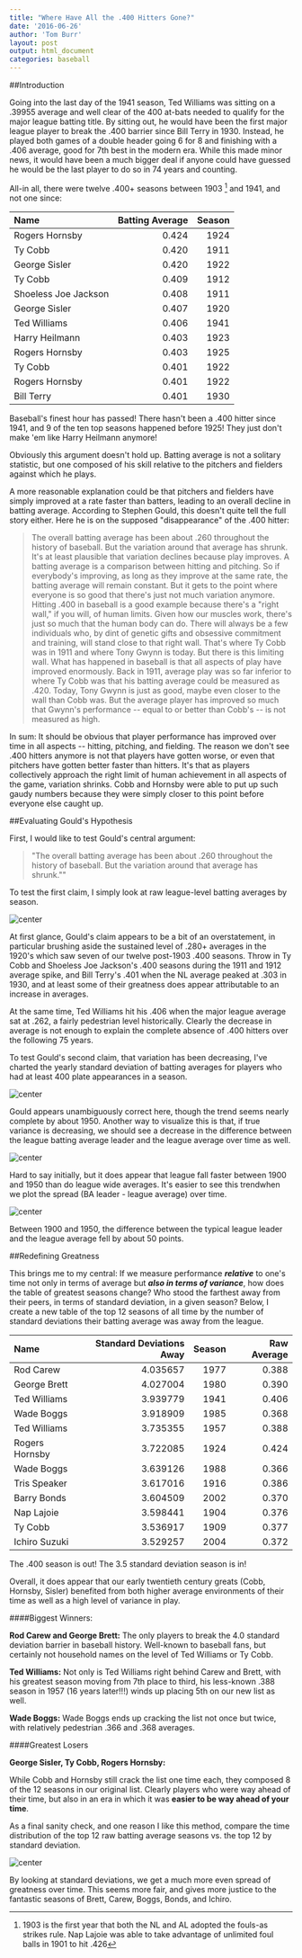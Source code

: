 ```yaml
---
title: "Where Have All the .400 Hitters Gone?"
date: '2016-06-26'
author: 'Tom Burr'
layout: post
output: html_document
categories: baseball
---
```




##Introduction

Going into the last day of the 1941 season, Ted Williams was sitting on a .39955 average and well clear of the 400 at-bats needed to qualify for the major league batting title. By sitting out, he would have been the first major league player to break the .400 barrier since Bill Terry in 1930. Instead, he played both games of a double header going 6 for 8 and finishing with a .406 average, good for  7th best in the modern era. While this made minor news, it would have been a much bigger deal if anyone could have guessed he would be the last player to do so in 74 years and counting.

All-in all, there were twelve .400+ seasons between 1903 [^1] and 1941, and not one since: 



|Name                   | Batting Average| Season|
|:----------------------|---------------:|------:|
|Rogers   Hornsby       |           0.424|   1924|
|Ty   Cobb              |           0.420|   1911|
|George   Sisler        |           0.420|   1922|
|Ty   Cobb              |           0.409|   1912|
|Shoeless Joe   Jackson |           0.408|   1911|
|George   Sisler        |           0.407|   1920|
|Ted   Williams         |           0.406|   1941|
|Harry   Heilmann       |           0.403|   1923|
|Rogers   Hornsby       |           0.403|   1925|
|Ty   Cobb              |           0.401|   1922|
|Rogers   Hornsby       |           0.401|   1922|
|Bill   Terry           |           0.401|   1930|

Baseball's finest hour has passed! There hasn't been a .400 hitter since 1941, and 9 of the ten top seasons happened before 1925! They just don't make 'em like Harry Heilmann anymore!

Obviously this argument doesn't hold up. Batting average is not a solitary statistic, but one composed of his skill relative to the pitchers and fielders against which he plays. 

A more reasonable explanation could be that pitchers and fielders have simply improved at a rate faster than batters, leading to an overall decline in batting average. According to Stephen Gould, this doesn't quite tell the full story either. Here he is on the supposed "disappearance" of the .400 hitter:


> The overall batting average has been about .260 throughout the history of baseball. But the variation around that average has shrunk. It's at least plausible that variation declines because play improves. A batting average is a comparison between hitting and pitching. So if everybody's improving, as long as they improve at the same rate, the batting average will remain constant. But it gets to the point where everyone is so good that there's just not much variation anymore. Hitting .400 in baseball is a good example because there's a "right wall," if you will, of human limits. Given how our muscles work, there's just so much that the human body can do. There will always be a few individuals who, by dint of genetic gifts and obsessive commitment and training, will stand close to that right wall. That's where Ty Cobb was in 1911 and where Tony Gwynn is today. But there is this limiting wall. What has happened in baseball is that all aspects of play have improved enormously. Back in 1911, average play was so far inferior to where Ty Cobb was that his batting average could be measured as .420. Today, Tony Gwynn is just as good, maybe even closer to the wall than Cobb was. But the average player has improved so much that Gwynn's performance -- equal to or better than Cobb's -- is not measured as high.

In sum: It should be obvious that player performance has improved over time in all aspects -- hitting, pitching, and fielding. The reason we don't see .400 hitters anymore is not that players have gotten worse, or even that pitchers have gotten better faster than hitters. It's that as players collectively approach the right limit of human achievement in all aspects of the game, variation shrinks. Cobb and Hornsby were able to put up such gaudy numbers because they were simply closer to this point before everyone else caught up.

##Evaluating Gould's Hypothesis

First, I would like to test Gould's central argument:

> "The overall batting average has been about .260 throughout the history of baseball. But the variation around that average has shrunk.""

To test the first claim, I simply look at raw league-level batting averages by season.


![center](/figs/2016-06-25--Greatest_Seasons/unnamed-chunk-3-1.png) 

At first glance, Gould's claim appears to be a bit of an overstatement, in particular brushing aside the sustained level of .280+ averages in the 1920's which saw seven of our twelve post-1903 .400 seasons. Throw in Ty Cobb and Shoeless Joe Jackson's .400 seasons during the 1911 and 1912 average spike, and Bill Terry's .401 when the NL average peaked at .303 in 1930, and at least some of their greatness does appear attributable to an increase in averages. 

At the same time, Ted Williams hit his .406 when the major league average sat at .262, a fairly pedestrian level historically. Clearly the decrease in average is not enough to explain the complete absence of .400 hitters over the following 75 years.

To test Gould's second claim, that variation has been decreasing, I've charted the yearly standard deviation of batting averages for players who had at least 400 plate appearances in a season.


![center](/figs/2016-06-25--Greatest_Seasons/unnamed-chunk-4-1.png) 

Gould appears unambiguously correct here, though the trend seems nearly complete by about 1950. Another way to visualize this is that, if true variance is decreasing, we should see a decrease in the difference between the league batting average leader and the league average over time as well.






![center](/figs/2016-06-25--Greatest_Seasons/unnamed-chunk-6-1.png) 

Hard to say initially, but it does appear that league fall faster between 1900 and 1950 than do  league wide averages. It's easier to see this trendwhen we plot the spread (BA leader - league average) over time.

![center](/figs/2016-06-25--Greatest_Seasons/unnamed-chunk-7-1.png) 

Between 1900 and 1950, the difference between the typical league leader and the league average fell by about 50 points.

##Redefining Greatness

This brings me to my central: If we measure performance ***relative*** to one's time not only in terms of average but ***also in terms of variance***, how does the table of greatest seasons change? Who stood the farthest away from their peers, in terms of standard deviation, in a given season? Below, I create a new table of the top 12 seasons of all time by the number of standard deviations their batting average was away from the league.



|Name           | Standard Deviations Away| Season| Raw Average|
|:--------------|------------------------:|------:|-----------:|
|Rod Carew      |                 4.035657|   1977|       0.388|
|George Brett   |                 4.027004|   1980|       0.390|
|Ted Williams   |                 3.939779|   1941|       0.406|
|Wade Boggs     |                 3.918909|   1985|       0.368|
|Ted Williams   |                 3.735355|   1957|       0.388|
|Rogers Hornsby |                 3.722085|   1924|       0.424|
|Wade Boggs     |                 3.639126|   1988|       0.366|
|Tris Speaker   |                 3.617016|   1916|       0.386|
|Barry Bonds    |                 3.604509|   2002|       0.370|
|Nap Lajoie     |                 3.598441|   1904|       0.376|
|Ty Cobb        |                 3.536917|   1909|       0.377|
|Ichiro Suzuki  |                 3.529257|   2004|       0.372|

The .400 season is out! The 3.5 standard deviation season is in!

Overall, it does appear that our early twentieth century greats (Cobb, Hornsby, Sisler) benefited from both higher average environments of their time as well as a high level of variance in play.

####Biggest Winners:

**Rod Carew and George Brett:** The only players to break the 4.0 standard deviation barrier in baseball history. Well-known to baseball fans, but certainly not household names on the level of Ted Williams or Ty Cobb.
    
**Ted Williams:** Not only is Ted Williams right behind Carew and Brett, with his greatest season moving from 7th place to third, his less-known .388 season in 1957 (16 years later!!!) winds up placing 5th on our new list as well.

**Wade Boggs:** Wade Boggs ends up cracking the list not once but twice, with relatively pedestrian .366 and .368 averages. 
    
####Greatest Losers 

**George Sisler, Ty Cobb, Rogers Hornsby:**

While Cobb and Hornsby still crack the list one time each, they composed 8 of the 12 seasons in our original list. Clearly players who were way ahead of their time, but also in an era in which it was **easier to be way ahead of your time**. 

As a final sanity check,  and one reason I like this method, compare the time distribution of the top 12 raw batting average seasons vs. the top 12 by standard deviation.


![center](/figs/2016-06-25--Greatest_Seasons/unnamed-chunk-9-1.png) 

By looking at standard deviations, we get a much more even spread of greatness over time. This seems more fair, and gives more justice to the fantastic seasons of Brett, Carew, Boggs, Bonds, and Ichiro. 

[^1]: 1903 is the first year that both the NL and AL adopted the fouls-as strikes rule. Nap Lajoie was able to take advantage of unlimited foul balls in 1901 to hit .426
